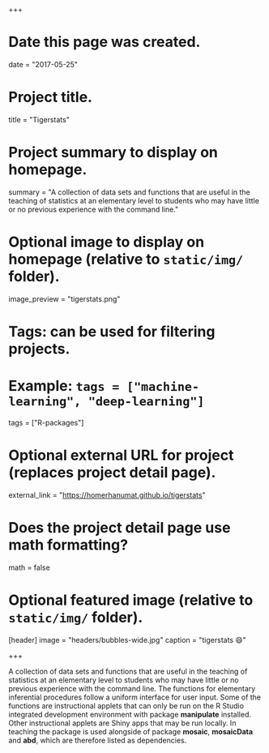 +++
# Date this page was created.
date = "2017-05-25"

# Project title.
title = "Tigerstats"

# Project summary to display on homepage.
summary = "A collection of data sets and functions that are useful in the teaching of statistics at an elementary level to students who may have little or no previous experience with the command line."

# Optional image to display on homepage (relative to `static/img/` folder).
image_preview = "tigerstats.png"

# Tags: can be used for filtering projects.
# Example: `tags = ["machine-learning", "deep-learning"]`
tags = ["R-packages"]

# Optional external URL for project (replaces project detail page).
external_link = "https://homerhanumat.github.io/tigerstats"

# Does the project detail page use math formatting?
math = false

# Optional featured image (relative to `static/img/` folder).
[header]
image = "headers/bubbles-wide.jpg"
caption = "tigerstats :smile:"

+++

A collection of data sets and functions that are useful in the teaching of statistics at an elementary level to students who may have little or no previous experience with the command line.  The functions for elementary inferential procedures follow a uniform interface for user input.  Some of the functions are instructional applets that can only be run on the R Studio integrated development environment with package **manipulate** installed.  Other instructional applets are Shiny apps that may be run locally. In teaching the package is used alongside of package **mosaic**, **mosaicData** and **abd**, which are therefore listed as dependencies.
